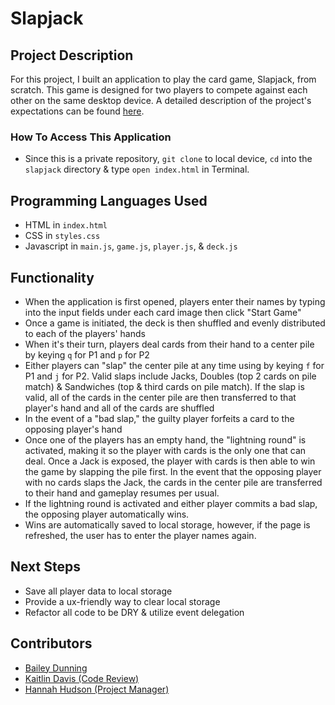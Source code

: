# Slapjack

## Project Description

For this project, I built an application to play the card game, Slapjack, from scratch. This game is designed for two players to compete against each other on the same desktop device. A detailed description of the project's expectations can be found [here](https://frontend.turing.io/projects/module-1/slapjack.html).

### How To Access This Application
+ Since this is a private repository, `git clone` to local device, `cd` into the `slapjack` directory & type `open index.html` in Terminal.

## Programming Languages Used
+ HTML in `index.html`
+ CSS in `styles.css`
+ Javascript in `main.js`, `game.js`, `player.js`, & `deck.js`

## Functionality
+ When the application is first opened, players enter their names by typing into the input fields under each card image then click "Start Game"
+ Once a game is initiated, the deck is then shuffled and evenly distributed to each of the players' hands
+ When it's their turn, players deal cards from their hand to a center pile by keying `q` for P1 and `p` for P2
+ Either players can "slap" the center pile at any time using by keying `f` for P1 and `j` for P2. Valid slaps include Jacks, Doubles (top 2 cards on pile match) & Sandwiches (top & third cards on pile match). If the slap is valid, all of the cards in the center pile are then transferred to that player's hand and all of the cards are shuffled
+ In the event of a "bad slap," the guilty player forfeits a card to the opposing player's hand
+ Once one of the players has an empty hand, the "lightning round" is activated, making it so the player with cards is the only one that can deal. Once a Jack is exposed, the player with cards is then able to win the game by slapping the pile first. In the event that the opposing player with no cards slaps the Jack, the cards in the center pile are transferred to their hand and gameplay resumes per usual.
+ If the lightning round is activated and either player commits a bad slap, the opposing player automatically wins.
+ Wins are automatically saved to local storage, however, if the page is refreshed, the user has to enter the player names again.

## Next Steps
+ Save all player data to local storage
+ Provide a ux-friendly way to clear local storage
+ Refactor all code to be DRY & utilize event delegation

## Contributors
+ [Bailey Dunning](github.com/baileydunning)
+ [Kaitlin Davis (Code Review)](https://github.com/NiltiakSivad)
+ [Hannah Hudson (Project Manager)](https://github.com/hannahhch)
